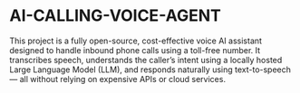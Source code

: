 # AI-CALLING-VOICE-AGENT
This project is a fully open-source, cost-effective voice AI assistant designed to handle inbound phone calls using a toll-free number. It transcribes speech, understands the caller’s intent using a locally hosted Large Language Model (LLM), and responds naturally using text-to-speech — all without relying on expensive APIs or cloud services. 
